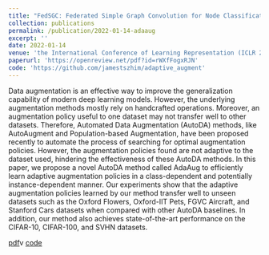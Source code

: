 ```yaml
---
title: "FedSGC: Federated Simple Graph Convolution for Node Classification"
collection: publications
permalink: /publication/2022-01-14-adaaug
excerpt: ''
date: 2022-01-14
venue: 'the International Conference of Learning Representation (ICLR 2021)'
paperurl: 'https://openreview.net/pdf?id=rWXfFogxRJN'
code: 'https://github.com/jamestszhim/adaptive_augment'
---
```


Data augmentation is an effective way to improve the generalization capability of modern deep learning models. However, the underlying augmentation methods mostly rely on handcrafted operations. Moreover, an augmentation policy useful to one dataset may not transfer well to other datasets. Therefore, Automated Data Augmentation (AutoDA) methods, like AutoAugment and Population-based Augmentation, have been proposed recently to automate the process of searching for optimal augmentation policies. However, the augmentation policies found are not adaptive to the dataset used, hindering the effectiveness of these AutoDA methods. In this paper, we propose a novel AutoDA method called AdaAug to efficiently learn adaptive augmentation policies in a class-dependent and potentially instance-dependent manner. Our experiments show that the adaptive augmentation policies learned by our method transfer well to unseen datasets such as the Oxford Flowers, Oxford-IIT Pets, FGVC Aircraft, and Stanford Cars datasets when compared with other AutoDA baselines. In addition, our method also achieves state-of-the-art performance on the CIFAR-10, CIFAR-100, and SVHN datasets.

[pdf]()v
[code]()